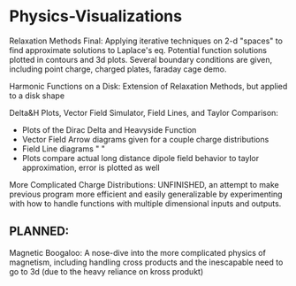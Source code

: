 # Physics-Visualizations

Relaxation Methods Final: Applying iterative techniques on 2-d "spaces" to find approximate solutions to Laplace's eq. Potential function solutions plotted in contours and 3d plots. Several boundary conditions are given, including point charge, charged plates, faraday cage demo.

Harmonic Functions on a Disk: Extension of Relaxation Methods, but applied to a disk shape

Delta&H Plots, Vector Field Simulator, Field Lines, and Taylor Comparison:
- Plots of the Dirac Delta and Heavyside Function
- Vector Field Arrow diagrams given for a couple charge distributions
- Field Line diagrams " "
- Plots compare actual long distance dipole field behavior to taylor approximation, error is plotted as well

More Complicated Charge Distributions: UNFINISHED, an attempt to make previous program more efficient and easily generalizable by experimenting with how to handle functions with multiple dimensional inputs and outputs. 

## PLANNED:
Magnetic Boogaloo: A nose-dive into the more complicated physics of magnetism, including handling cross products and the inescapable need to go to 3d (due to the heavy reliance on kross produkt)
